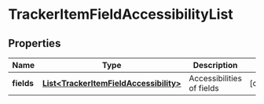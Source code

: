 

# TrackerItemFieldAccessibilityList


## Properties

| Name | Type | Description | Notes |
|------------ | ------------- | ------------- | -------------|
|**fields** | [**List&lt;TrackerItemFieldAccessibility&gt;**](TrackerItemFieldAccessibility.md) | Accessibilities of fields |  [optional] |



